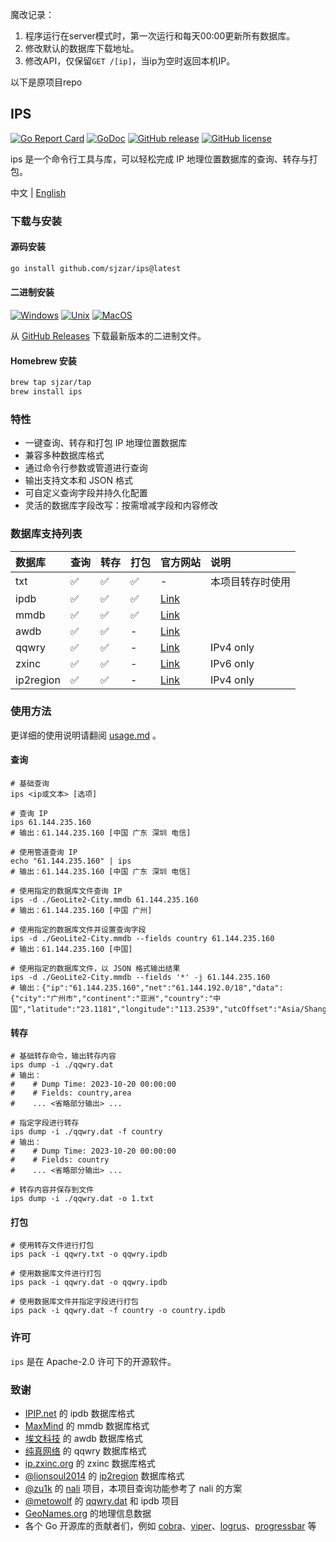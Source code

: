 魔改记录：

1. 程序运行在server模式时，第一次运行和每天00:00更新所有数据库。
2. 修改默认的数据库下载地址。
3. 修改API，仅保留`GET /[ip]`，当ip为空时返回本机IP。

以下是原项目repo

## IPS

[![Go Report Card](https://goreportcard.com/badge/github.com/sjzar/ips)](https://goreportcard.com/report/github.com/sjzar/ips)
[![GoDoc](https://godoc.org/github.com/sjzar/ips?status.svg)](https://godoc.org/github.com/sjzar/ips)
[![GitHub release](https://img.shields.io/github/release/sjzar/ips.svg)](https://github.com/sjzar/ips/releases)
[![GitHub license](https://img.shields.io/github/license/sjzar/ips.svg)](https://github.com/sjzar/ips/blob/main/LICENSE)

ips 是一个命令行工具与库，可以轻松完成 IP 地理位置数据库的查询、转存与打包。

中文 | [English](./README_en.md)

### 下载与安装

#### 源码安装

```bash
go install github.com/sjzar/ips@latest
```

#### 二进制安装

[![Windows](https://img.shields.io/badge/-Windows_x64-blue.svg?style=for-the-badge&logo=windows)](https://github.com/sjzar/ips/releases/latest/download/ips_windows.exe)
[![Unix](https://img.shields.io/badge/-Linux/BSD-red.svg?style=for-the-badge&logo=linux)](https://github.com/sjzar/ips/releases/latest/download/ips_linux)
[![MacOS](https://img.shields.io/badge/-MacOS-lightblue.svg?style=for-the-badge&logo=apple)](https://github.com/sjzar/ips/releases/latest/download/ips_macos)

从 [GitHub Releases](https://github.com/sjzar/ips/releases) 下载最新版本的二进制文件。

#### Homebrew 安装

```bash
brew tap sjzar/tap
brew install ips
```

### 特性

* 一键查询、转存和打包 IP 地理位置数据库
* 兼容多种数据库格式
* 通过命令行参数或管道进行查询
* 输出支持文本和 JSON 格式
* 可自定义查询字段并持久化配置
* 灵活的数据库字段改写：按需增减字段和内容修改

### 数据库支持列表

| 数据库       | 查询 | 转存 | 打包 | 官方网站                                              | 说明        |
|:----------|:---|:---|:---|:--------------------------------------------------|:----------|
| txt       | ✅  | ✅  | ✅  | -                                                 | 本项目转存时使用  |
| ipdb      | ✅  | ✅  | ✅  | [Link](https://ipip.net)                          |           |
| mmdb      | ✅  | ✅  | ✅  | [Link](https://maxmind.com)                       |           |
| awdb      | ✅  | ✅  | -  | [Link](https://ipplus360.com)                     |           |
| qqwry     | ✅  | ✅  | -  | [Link](https://cz88.net)                          | IPv4 only |
| zxinc     | ✅  | ✅  | -  | [Link](https://ip.zxinc.org)                      | IPv6 only |
| ip2region | ✅  | ✅  | -  | [Link](https://github.com/lionsoul2014/ip2region) | IPv4 only |

### 使用方法

更详细的使用说明请翻阅 [usage.md](./docs/usage.md) 。

#### 查询

```shell
# 基础查询
ips <ip或文本> [选项]

# 查询 IP
ips 61.144.235.160
# 输出：61.144.235.160 [中国 广东 深圳 电信]

# 使用管道查询 IP
echo "61.144.235.160" | ips
# 输出：61.144.235.160 [中国 广东 深圳 电信]

# 使用指定的数据库文件查询 IP
ips -d ./GeoLite2-City.mmdb 61.144.235.160
# 输出：61.144.235.160 [中国 广州]

# 使用指定的数据库文件并设置查询字段
ips -d ./GeoLite2-City.mmdb --fields country 61.144.235.160
# 输出：61.144.235.160 [中国]

# 使用指定的数据库文件，以 JSON 格式输出结果
ips -d ./GeoLite2-City.mmdb --fields '*' -j 61.144.235.160
# 输出：{"ip":"61.144.235.160","net":"61.144.192.0/18","data":{"city":"广州市","continent":"亚洲","country":"中国","latitude":"23.1181","longitude":"113.2539","utcOffset":"Asia/Shanghai"}}
```

#### 转存

```shell
# 基础转存命令，输出转存内容
ips dump -i ./qqwry.dat
# 输出：
#    # Dump Time: 2023-10-20 00:00:00
#    # Fields: country,area
#    ... <省略部分输出> ...

# 指定字段进行转存
ips dump -i ./qqwry.dat -f country
# 输出：
#    # Dump Time: 2023-10-20 00:00:00
#    # Fields: country
#    ... <省略部分输出> ...

# 转存内容并保存到文件
ips dump -i ./qqwry.dat -o 1.txt
```

#### 打包

```shell
# 使用转存文件进行打包
ips pack -i qqwry.txt -o qqwry.ipdb

# 使用数据库文件进行打包
ips pack -i qqwry.dat -o qqwry.ipdb

# 使用数据库文件并指定字段进行打包
ips pack -i qqwry.dat -f country -o country.ipdb
```

### 许可

`ips` 是在 Apache-2.0 许可下的开源软件。

### 致谢

* [IPIP.net](https://ipip.net) 的 ipdb 数据库格式
* [MaxMind](https://maxmind.com) 的 mmdb 数据库格式
* [埃文科技](https://ipplus360.com) 的 awdb 数据库格式
* [纯真网络](https://cz88.net) 的 qqwry 数据库格式
* [ip.zxinc.org](https://ip.zxinc.org) 的 zxinc 数据库格式
* [@lionsoul2014](https://github.com/lionsoul2014) 的 [ip2region](https://github.com/lionsoul2014/ip2region) 数据库格式
* [@zu1k](https://github.com/zu1k) 的 [nali](https://github.com/zu1k/nali) 项目，本项目查询功能参考了 nali 的方案
* [@metowolf](https://github.com/metowolf) 的 [qqwry.dat](https://github.com/metowolf/qqwry.dat) 和 ipdb 项目
* [GeoNames.org](https://geonames.org) 的地理信息数据
* 各个 Go 开源库的贡献者们，例如 [cobra](https://github.com/spf13/cobra)、[viper](https://github.com/spf13/viper)、[logrus](https://github.com/sirupsen/logrus)、[progressbar](https://github.com/schollz/progressbar) 等
